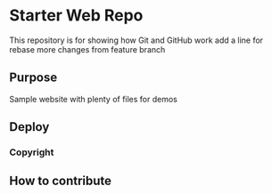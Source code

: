 # Starter Web Repo

This repository is for showing how Git and GitHub work
add a line for rebase
more changes from feature branch

## Purpose

Sample website with plenty of files for demos

## Deploy

### Copyright

## How to contribute